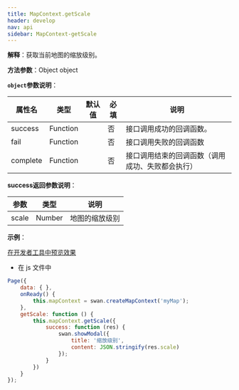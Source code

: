 ```yaml
---
title: MapContext.getScale	
header: develop
nav: api
sidebar: MapContext-getScale	
---
```




**解释**：获取当前地图的缩放级别。

**方法参数**：Object object

**`object`参数说明**：

|属性名 |类型  |默认值 |必填|说明|
|---- | ---- | ---- |---- |---|
|success   |Function  |   |否  |接口调用成功的回调函数。|
|fail  |Function  |   | 否 |接口调用失败的回调函数|
|complete   | Function   |  | 否 |接口调用结束的回调函数（调用成功、失败都会执行）|


**success返回参数说明**：

|参数 | 类型 |说明|
|---- | ---- | ---- |
|scale|Number|地图的缩放级别 |
 
**示例**：

<a href="swanide://fragment/9f39f67280da838ca99d8be3e100008e1573557670114" title="在开发者工具中预览效果" target="_self">在开发者工具中预览效果</a>

* 在 js 文件中

```js
Page({
    data: { },
    onReady() {
        this.mapContext = swan.createMapContext('myMap');
    },
    getScale: function () {
        this.mapContext.getScale({
            success: function (res) {
                swan.showModal({
                    title: '缩放级别',
                    content: JSON.stringify(res.scale)
                });
            }
        })
    }
});

```

